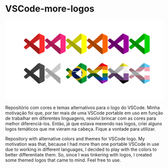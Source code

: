 # VSCode-more-logos

<img src="https://github.com/lmparedes1977/VSCode-more-logos/blob/main/logosVSCode.png">

Repositório com cores e temas alternativos para o logo do VSCode.
Minha motivação foi que, por ter mais de uma VSCode portable em uso em função de trabalhar em diferentes linguagens, resolvi brincar com as cores para melhor diferenciá-los.
Então, já que estava mexendo nas logos, criei alguns logos temáticos que me vieram na cabeça.
Fique a vontade para utilizar.


Repository with alternative colors and themes for VSCode logo.
My motivation was that, because I had more than one portable VSCode in use due to working in different languages, I decided to play with the colors to better differentiate them.
So, since I was tinkering with logos, I created some themed logos that came to mind.
Feel free to use.

